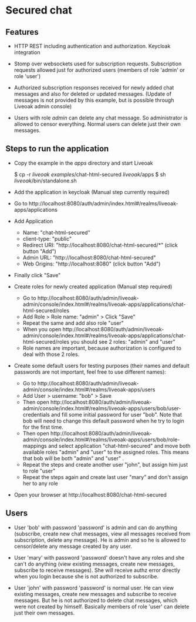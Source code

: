 Secured chat
============
Features
--------
* HTTP REST including authentication and authorization. Keycloak integration

* Stomp over websockets used for subscription requests. Subscription requests allowed just for authorized users (members of role 'admin' or role 'user')

* Authorized subscription responses received for newly added chat messages and also for deleted or updated messages. (Update of messages is not provided by this example, but is possible through Liveoak admin console)

* Users with role _admin_ can delete any chat message. So administrator is allowed to censor everything. Normal users can delete just their own messages.

Steps to run the application
----------------------------
* Copy the example in the _apps_ directory and start Liveoak

	$ cp -r _liveoak examples_/chat-html-secured _liveoak_/apps
	$ sh _liveoak_/bin/standalone.sh

* Add the application in keycloak (Manual step currently required)

 * Go to http://localhost:8080/auth/admin/index.html#/realms/liveoak-apps/applications
 * Add Application
   * Name: "chat-html-secured"
   * client-type: "public"
   * Redirect URI: "http://localhost:8080/chat-html-secured/*" (click button "Add") 
   * Admin URL: "http://localhost:8080/chat-html-secured"
   * Web Origins: "http://localhost:8080" (click button "Add")
 * Finally click "Save"

* Create roles for newly created application (Manual step required)
  * Go to http://localhost:8080/auth/admin/liveoak-admin/console/index.html#/realms/liveoak-apps/applications/chat-html-secured/roles
  * Add Role > Role name: "admin" > Click "Save"
  * Repeat the same and add also role "user"
  * When you open http://localhost:8080/auth/admin/liveoak-admin/console/index.html#/realms/liveoak-apps/applications/chat-html-secured/roles you should see 2 roles: "admin" and "user"
  * Role names are important, because authorization is configured to deal with those 2 roles.

* Create some default users for testing purposes (their names and default passwords are not important, feel free to use different names):
  * Go to http://localhost:8080/auth/admin/liveoak-admin/console/index.html#/realms/liveoak-apps/users
  * Add User > username: "bob" > Save
  * Then open http://localhost:8080/auth/admin/liveoak-admin/console/index.html#/realms/liveoak-apps/users/bob/user-credentials and fill some initial password for user "bob". Note that bob will need to change this default password when he try to login for the first time.
  * Then open http://localhost:8080/auth/admin/liveoak-admin/console/index.html#/realms/liveoak-apps/users/bob/role-mappings and select application "chat-html-secured" and move both available roles "admin" and "user" to the assigned roles. This means that bob will be both "admin" and "user" .
  * Repeat the steps and create another user "john", but assign him just to role "user"
  * Repeat the steps again and create last user "mary" and don't assign her to any role

* Open your browser at http://localhost:8080/chat-html-secured

Users
-----
- User 'bob' with password 'password' is admin and can do anything (subscribe, create new chat messages, view all messages received from subscription, delete any message). He is admin and so he is allowed to censor/delete any message created by any user.

- User 'mary' with password 'password' doesn't have any roles and she can't do anything (view existing messages, create new messages, subscribe to receive messages). She will receive authz error directly
 when you login because she is not authorized to subscribe.

- User 'john' with password 'password' is normal user. He can view existing messages, create new messages and subscribe to receive messages. But he is not authorized
to delete chat messages, which were not created by himself. Basically members of role 'user' can delete just their own messages.


